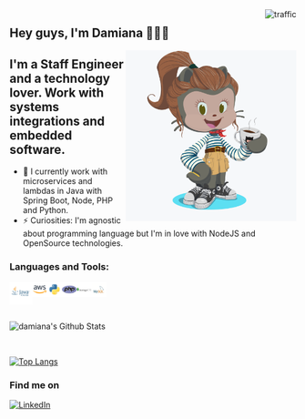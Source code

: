 <img align="right" alt="traffic" src="https://pv-badge.herokuapp.com/total.svg?repo_id=damianan-damianan"/>

## Hey guys, I'm Damiana 👩🏽‍💻

<img align="right" width="300" alt="octocat" src="https://github.com/damianan/damianan/raw/master/octocat_coffee.png" />

## I'm a Staff Engineer and a technology lover. Work with systems integrations and embedded software.

- 📝 I currently work with microservices and lambdas in Java with Spring Boot, Node, PHP and Python.
- ⚡ Curiosities: I'm agnostic about programming language but I'm in love with NodeJS and OpenSource technologies.


### Languages and Tools:
<img align="left" alt="java" width="40px" src="https://raw.githubusercontent.com/github/explore/80688e429a7d4ef2fca1e82350fe8e3517d3494d/topics/java/java.png" />
<img align="left" alt="aws" width="26px" src="https://raw.githubusercontent.com/github/explore/80688e429a7d4ef2fca1e82350fe8e3517d3494d/topics/aws/aws.png" />
<img align="left" alt="python" width="26px" src="https://raw.githubusercontent.com/github/explore/80688e429a7d4ef2fca1e82350fe8e3517d3494d/topics/python/python.png" />
<img align="left" alt="php" width="26px" src="https://raw.githubusercontent.com/github/explore/80688e429a7d4ef2fca1e82350fe8e3517d3494d/topics/php/php.png" />

<img align="left" alt="mongo" width="26px" src="https://raw.githubusercontent.com/github/explore/80688e429a7d4ef2fca1e82350fe8e3517d3494d/topics/mongodb/mongodb.png" />

<img align="left" alt="mysql" width="26px" src="https://raw.githubusercontent.com/github/explore/80688e429a7d4ef2fca1e82350fe8e3517d3494d/topics/mysql/mysql.png" />

<br/><br/><br/><br/>
<img align="center" alt="damiana's Github Stats" src="https://github-readme-stats.vercel.app/api?username=damianan&show_icons=true&hide_border=true&count_private=true&theme=dracula" />

<br />

[![Top Langs](https://github-readme-stats.vercel.app/api/top-langs/?username=damianan&hide=html&theme=dracula&layout=compact)](https://github.com/anuraghazra/github-readme-stats)

### Find me on

<a href="https://www.linkedin.com/in/damianacosta"><img src="https://img.shields.io/badge/LinkedIn--_.svg?style=social&logo=linkedin" alt="LinkedIn"></a>
